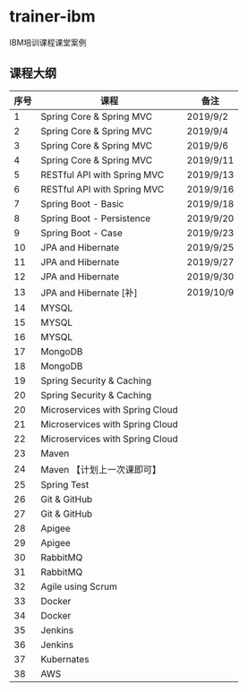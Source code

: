 # trainer-ibm
IBM培训课程课堂案例

## 课程大纲



| 序号 | 课程                            | 备注      |
| ---- | ------------------------------- | --------- |
| 1    | Spring Core & Spring MVC        | 2019/9/2  |
| 2    | Spring Core & Spring MVC        | 2019/9/4  |
| 3    | Spring Core & Spring MVC        | 2019/9/6  |
| 4    | Spring Core & Spring MVC        | 2019/9/11  |
| 5    | RESTful API with Spring MVC     | 2019/9/13 |
| 6    | RESTful API with Spring MVC     | 2019/9/16 |
| 7 | Spring Boot - Basic | 2019/9/18 |
| 8 | Spring Boot - Persistence | 2019/9/20 |
| 9 | Spring Boot - Case | 2019/9/23 |
| 10 | JPA and Hibernate | 2019/9/25 |
| 11 | JPA and Hibernate | 2019/9/27 |
| 12 | JPA and Hibernate | 2019/9/30 |
| 13 | JPA and Hibernate  [补] | 2019/10/9 |
| 14 | MYSQL |  |
| 15 | MYSQL |  |
| 16 | MYSQL |  |
| 17 | MongoDB |  |
| 18 | MongoDB |  |
| 19 | Spring Security & Caching       |           |
| 20 | Spring Security & Caching       |           |
| 20 | Microservices with Spring Cloud |           |
| 21 | Microservices with Spring Cloud |           |
| 22 | Microservices with Spring Cloud |           |
| 23 | Maven                           |           |
| 24   | Maven 【计划上一次课即可】            |           |
| 25   | Spring Test                     |           |
| 26   | Git & GitHub                    |           |
| 27   | Git & GitHub                    |           |
| 28  | Apigee                          |           |
| 29  | Apigee                          |           |
| 30 | RabbitMQ                        |           |
| 31 | RabbitMQ                        |           |
| 32   | Agile using Scrum               |           |
| 33   | Docker                          |           |
| 34   | Docker                          |           |
| 35   | Jenkins                         |           |
| 36   | Jenkins                         |           |
| 37   | Kubernates                      |           |
| 38   | AWS                             |           |

